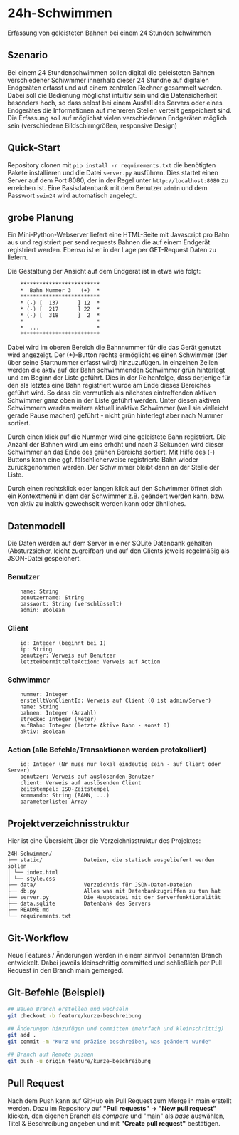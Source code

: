 # 24h-Schwimmen

Erfassung von geleisteten Bahnen bei einem 24 Stunden schwimmen

## Szenario

Bei einem 24 Stundenschwimmen sollen digital die geleisteten Bahnen verschiedener Schiwmmer innerhalb dieser 24 Stundne auf digitalen Endgeräten erfasst und auf einem zentralen Rechner gesammelt werden.
Dabei soll die Bedienung möglichst intuitiv sein und die Datensicherheit besonders hoch, so dass selbst bei einem Ausfall des Servers oder eines Endgerätes die Informationen auf mehreren Stellen verteilt gespeichert sind.
Die Erfassung soll auf möglichst vielen verschiedenen Endgeräten möglich sein (verschiedene Bildschirmgrößen, responsive Design)

## Quick-Start

Repository clonen 
mit ``pip install -r requirements.txt`` die benötigten Pakete installieren und die Datei ``server.py`` ausführen.
Dies startet einen Server auf dem Port 8080, der in der Regel unter ``http://localhost:8080`` zu erreichen ist. Eine Basisdatenbank mit dem Benutzer ``admin`` und dem Passwort ``swim24`` wird automatisch angelegt.

## grobe Planung

Ein Mini-Python-Webserver liefert eine HTML-Seite mit Javascript pro Bahn aus und registriert per send requests Bahnen die auf einem Endgerät registriert werden. Ebenso ist er in der Lage per GET-Request Daten zu liefern.

Die Gestaltung der Ansicht auf dem Endgerät ist in etwa wie folgt:

```text
    *************************
    *  Bahn Nummer 3   (+)  *
    *************************
    * (-) [  137      ] 12  *
    * (-) [  217      ] 22  *
    * (-) [  318      ]  2  *
    *                       *
    *  ...                  *
    *************************
```

Dabei wird im oberen Bereich die Bahnnummer für die das Gerät genutzt wird angezeigt. Der (+)-Button rechts ermöglicht es einen Schwimmer (der über seine Startnummer erfasst wird) hinzuzufügen.
In einzelnen Zeilen werden die aktiv auf der Bahn schwimmenden Schwimmer grün hinterlegt und am Beginn der Liste geführt. Dies in der Reihenfolge, dass derjenige für den als letztes eine Bahn registriert wurde am Ende
dieses Bereiches geführt wird. So dass die vermutlich als nächstes eintreffenden aktiven Schwimmer ganz oben in der Liste geführt werden.
Unter diesen aktiven Schwimmern werden weitere aktuell inaktive Schwimmer (weil sie vielleicht gerade Pause machen) geführt - nicht grün hinterlegt aber nach Nummer sortiert.

Durch einen klick auf die Nummer wird eine geleistete Bahn registriert. Die Anzahl der Bahnen wird um eins erhöht und nach 3 Sekunden wird dieser Schwimmer an das Ende des grünen Bereichs sortiert.
Mit Hilfe des (-) Buttons kann eine ggf. fälschlicherweise registrierte Bahn wieder zurückgenommen werden. Der Schwimmer bleibt dann an der Stelle der Liste.

Durch einen rechtsklick oder langen klick auf den Schwimmer öffnet sich ein Kontextmenü in dem der Schwimmer z.B. geändert werden kann, bzw. von aktiv zu inaktiv gewechselt werden kann oder ähnliches.

## Datenmodell

Die Daten werden auf dem Server in einer SQLite Datenbank gehalten (Absturzsicher, leicht zugreifbar) und auf den Clients jeweils regelmäßig als JSON-Datei gespeichert.

### Benutzer

```text
    name: String
    benutzername: String
    passwort: String (verschlüsselt)
    admin: Boolean
```

### Client

```text
    id: Integer (beginnt bei 1)
    ip: String
    benutzer: Verweis auf Benutzer
    letzteÜbermittelteAction: Verweis auf Action
```

### Schwimmer

```text
    nummer: Integer
    erstelltVonClientId: Verweis auf Client (0 ist admin/Server)
    name: String
    bahnen: Integer (Anzahl)
    strecke: Integer (Meter)
    aufBahn: Integer (letzte Aktive Bahn - sonst 0)
    aktiv: Boolean
```

### Action (alle Befehle/Transaktionen werden protokolliert)

```text
    id: Integer (Nr muss nur lokal eindeutig sein - auf Client oder Server)
    benutzer: Verweis auf auslösenden Benutzer
    client: Verweis auf auslösenden Client
    zeitstempel: ISO-Zeitstempel
    kommando: String (BAHN, ...)
    parameterliste: Array
```

## Projektverzeichnisstruktur

Hier ist eine Übersicht über die Verzeichnisstruktur des Projektes:

```text
24H-Schwimmen/ 
├── static/             Dateien, die statisch ausgeliefert werden sollen
│ └── index.html 
│ └── style.css 
├── data/               Verzeichnis für JSON-Daten-Dateien
├── db.py               Alles was mit Datenbankzugriffen zu tun hat
├── server.py           Die Hauptdatei mit der Serverfunktionalität
├── data.sqlite         Datenbank des Servers
├── README.md 
└── requirements.txt
```

## Git-Workflow

Neue Features / Änderungen werden in einem sinnvoll benannten Branch entwickelt.
Dabei jeweils kleinschrittig committed und schließlich per Pull Request in den Branch main gemerged.

## Git-Befehle (Beispiel)

```bash
## Neuen Branch erstellen und wechseln
git checkout -b feature/kurze-beschreibung

## Änderungen hinzufügen und committen (mehrfach und kleinschrittig)
git add .
git commit -m "Kurz und präzise beschreiben, was geändert wurde"

## Branch auf Remote pushen
git push -u origin feature/kurze-beschreibung
```

## Pull Request

Nach dem Push kann auf GitHub ein Pull Request zum Merge in main erstellt werden.
Dazu im Repository auf **"Pull requests" → "New pull request"** klicken, den eigenen Branch als *compare* und "main" als *base* auswählen, Titel & Beschreibung angeben und mit **"Create pull request"** bestätigen.
